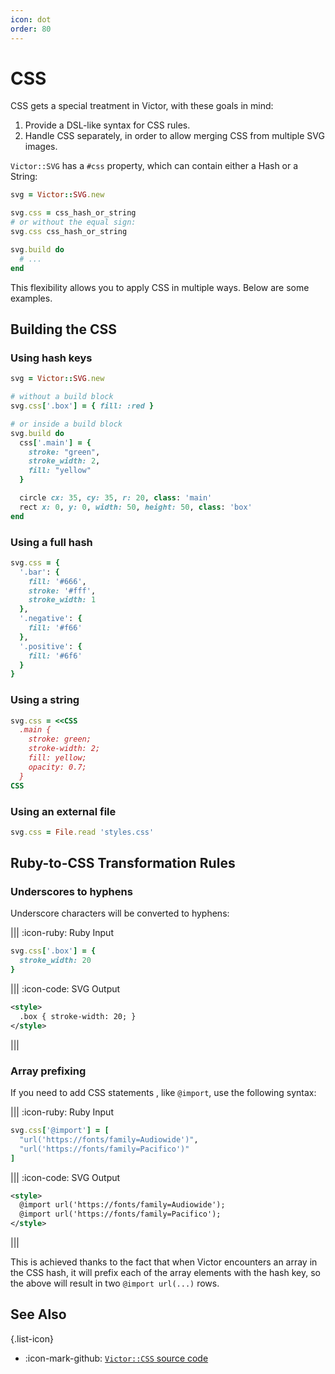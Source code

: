 ```yaml
---
icon: dot
order: 80
---
```


# CSS

CSS gets a special treatment in Victor, with these goals in mind:

1. Provide a DSL-like syntax for CSS rules.
2. Handle CSS separately, in order to allow merging CSS from multiple SVG
   images.

`Victor::SVG` has a `#css` property, which can contain either a Hash or a String:

```ruby
svg = Victor::SVG.new

svg.css = css_hash_or_string
# or without the equal sign:
svg.css css_hash_or_string

svg.build do
  # ...
end
```

This flexibility allows you to apply CSS in multiple ways. Below are some
examples.

## Building the CSS

### Using hash keys

```ruby
svg = Victor::SVG.new

# without a build block
svg.css['.box'] = { fill: :red }

# or inside a build block
svg.build do 
  css['.main'] = {
    stroke: "green", 
    stroke_width: 2,
    fill: "yellow"
  }

  circle cx: 35, cy: 35, r: 20, class: 'main'
  rect x: 0, y: 0, width: 50, height: 50, class: 'box'
end
```

### Using a full hash

```ruby
svg.css = {
  '.bar': {
    fill: '#666',
    stroke: '#fff',
    stroke_width: 1
  },
  '.negative': {
    fill: '#f66'
  },
  '.positive': {
    fill: '#6f6'
  }
}
```

### Using a string

```ruby
svg.css = <<CSS
  .main {
    stroke: green;
    stroke-width: 2;
    fill: yellow;
    opacity: 0.7;
  }
CSS
```

### Using an external file

```ruby
svg.css = File.read 'styles.css'
```

## Ruby-to-CSS Transformation Rules

### Underscores to hyphens

Underscore characters will be converted to hyphens:

||| :icon-ruby: Ruby Input
```ruby
svg.css['.box'] = {
  stroke_width: 20
}
```

||| :icon-code: SVG Output

```svg
<style>
  .box { stroke-width: 20; }
</style>
```

|||

### Array prefixing

If you need to add CSS statements , like `@import`, use the following syntax:

||| :icon-ruby: Ruby Input

```ruby
svg.css['@import'] = [
  "url('https://fonts/family=Audiowide')",
  "url('https://fonts/family=Pacifico')"
]
```

||| :icon-code: SVG Output
```svg
<style>
  @import url('https://fonts/family=Audiowide');
  @import url('https://fonts/family=Pacifico');
</style>
```


|||

This is achieved thanks to the fact that when Victor encounters an array
in the CSS hash, it will prefix each of the array elements with the hash
key, so the above will result in two `@import url(...)` rows.

## See Also

{.list-icon}
- :icon-mark-github: [`Victor::CSS` source code](https://github.com/DannyBen/victor/blob/master/lib/victor/css.rb)
